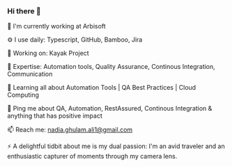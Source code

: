 ### Hi there 👋

 🏢 I'm currently working at Arbisoft

 ⚙️ I use daily: Typescript, GitHub, Bamboo, Jira

🔭 Working on: Kayak Project

💅 Expertise: Automation tools, Quality Assurance, Continous Integration, Communication

🌱 Learning all about Automation Tools | QA Best Practices | Cloud Computing

💬 Ping me about QA, Automation, RestAssured, Continous Integration & anything that has positive impact

📫 Reach me: nadia.ghulam.ali1@gmail.com

⚡️ A delightful tidbit about me is my dual passion: I'm an avid traveler and an enthusiastic capturer of moments through my camera lens.
<!--
**nadiaghulamali/nadiaghulamali** is a ✨ _special_ ✨ repository because its `README.md` (this file) appears on your GitHub profile.

I'm QA Automation Engineer with 4 years of experience

🏢 I'm currently working at Arbisoft
⚙️ I use daily: Typescript, GitHub, Bamboo, Jira
🔭 Working on: Kayak Project
💅 Expertise: Automation tools, Quality Assurance, Continous Integration, Communication
🌱 Learning all about Automation Tools | QA Best Practices | Cloud Computing
💬 Ping me about QA, Automation, RestAssured, Continous Integration & anything that has positive impact
📫 Reach me: nadia.ghulam.ali1@gmail.com
⚡️ A delightful tidbit about me is my dual passion: I'm an avid traveler and an enthusiastic capturer of moments through my camera lens.
-->
